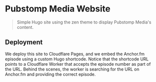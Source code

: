 # Pubstomp Media Website
> Simple Hugo site using the zen theme to display Pubstomp Media's content.

## Deployment

We deploy this site to Cloudflare Pages, and we embed the Anchor.fm episode using a custom Hugo shortcode. Notice that the shortcode URL points to a Cloudflare Worker that accepts the episode number as part of the URL. Behind the scenes, the worker is searching for the URL on Anchor.fm and providing the correct episode.

